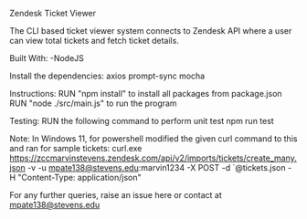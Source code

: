 Zendesk Ticket Viewer

The CLI based ticket viewer system connects to Zendesk API where a user can view total tickets and fetch ticket details.    

Built With:
-NodeJS

Install the dependencies:
axios
prompt-sync
mocha

Instructions:
RUN "npm install" to install all packages from package.json
RUN "node ./src/main.js" to run the program

Testing:
RUN the following command to perform unit test
npm run test

Note: In Windows 11, for powershell modified the given curl command to this and ran for sample tickets:
curl.exe https://zccmarvinstevens.zendesk.com/api/v2/imports/tickets/create_many.json -v -u mpate138@stevens.edu:marvin1234 -X POST -d `@tickets.json -H "Content-Type: application/json"

For any further queries, raise an issue here or contact at mpate138@stevens.edu
